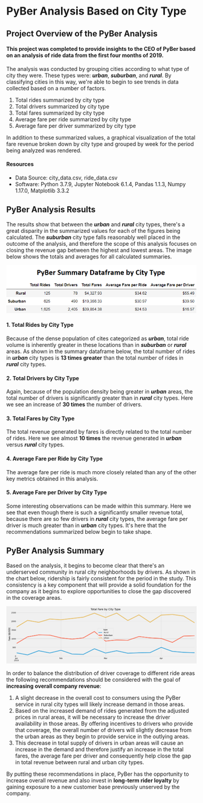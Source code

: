 # PyBer Analysis Based on City Type

## Project Overview of the PyBer Analysis
#### This project was completed to provide insights to the CEO of PyBer based on an analysis of ride data from the first four months of 2019.
The analysis was conducted by grouping cities according to what type of city they were.  These types were: ***urban***, ***suburban***, and ***rural***.  By classifying cities in this way, we're able to begin to see trends in data collected based on a number of factors.  

  1.  Total rides summarized by city type
  2.  Total drivers summarized by city type
  3.  Total fares summarized by city type
  4.  Average fare per ride summarized by city type
  5.  Average fare per driver summarized by city type
 
 In addition to these summarized values, a graphical visualization of the total fare revenue broken down by city type and grouped by week for the period being analyzed was rendered.
 
#### Resources
- Data Source: city_data.csv, ride_data.csv
- Software: Python 3.7.9, Jupyter Notebook 6.1.4, Pandas 1.1.3, Numpy 1.17.0, Matplotlib 3.3.2
 
## PyBer Analysis Results
The results show that between the ***urban*** and ***rural*** city types, there's a great disparity in the summarized values for each of the figures being calculated.  The ***suburban*** city type falls reasonably well placed in the outcome of the analysis, and therefore the scope of this analysis focuses on closing the revenue gap between the highest and lowest areas.  The image below shows the totals and averages for all calculated summaries.

![PyBer_summary_dataframe.PNG](https://github.com/frostbrosracing/PyBer_Analysis/blob/main/analysis/PyBer_summary_dataframe.PNG)

#### 1. Total Rides by City Type
Because of the dense population of cites categorized as ***urban***, total ride volume is inherently greater in these locations than in ***suburban*** or ***rural*** areas.  As shown in the summary dataframe below, the total number of rides in ***urban*** city types is **13 times greater** than the total number of rides in ***rural*** city types. 
#### 2. Total Drivers by City Type
Again, because of the population density being greater in ***urban*** areas, the total number of drivers is significantly greater than in ***rural*** city types.  Here we see an increase of **30 times** the number of drivers.  
#### 3. Total Fares by City Type
The total revenue generated by fares is directly related to the total number of rides.  Here we see almost **10 times** the revenue generated in ***urban*** versus ***rural*** city types.  
#### 4. Average Fare per Ride by City Type
The average fare per ride is much more closely related than any of the other key metrics obtained in this analysis.  
#### 5. Average Fare per Driver by City Type
Some interesting observations can be made within this summary.  Here we see that even though there is such a significantly smaller revenue total, because there are so few drivers in ***rural*** city types, the average fare per driver is much greater than in ***urban*** city types.  It's here that the recommendations summarized below begin to take shape.

## PyBer Analysis Summary
Based on the analysis, it begins to become clear that there's an underserved community in rural city neighborhoods by drivers.  As shown in the chart below, ridership is fairly consistent for the period in the study.  This consistency is a key component that will provide a solid foundation for the company as it begins to explore opportunities to close the gap discovered in the coverage areas. 

![PyBer_fare_summary.png](https://github.com/frostbrosracing/PyBer_Analysis/blob/main/analysis/PyBer_fare_summary.png)

In order to balance the distribution of driver coverage to different ride areas the following recommendations should be considered with the goal of **increasing overall company revenue**:

1.	A slight decrease in the overall cost to consumers using the PyBer service in rural city types will likely increase demand in those areas.  
2.	Based on the increased demand of rides generated from the adjusted prices in rural areas, it will be necessary to increase the driver availability in those areas.  By offering incentives to drivers who provide that coverage, the overall number of drivers will slightly decrease from the urban areas as they begin to provide service in the outlying areas.
3.	This decrease in total supply of drivers in urban areas will cause an increase in the demand and therefore justify an increase in the total fares, the average fare per driver and consequently help close the gap in total revenue between rural and urban city types.

By putting these recommendations in place, PyBer has the opportunity to increase overall revenue and also invest in **long-term rider loyalty** by gaining exposure to a new customer base previously unserved by the company.
